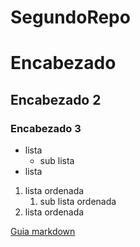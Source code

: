 # SegundoRepo

# Encabezado
## Encabezado 2
### Encabezado 3

- lista
    - sub lista
- lista

1. lista ordenada
    1. sub lista ordenada
2. lista ordenada

[Guia markdown](https://www.google.es/)